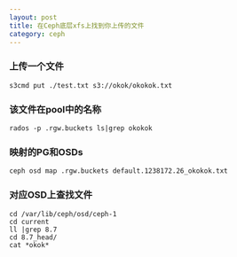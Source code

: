 ```yaml
---
layout: post
title: 在Ceph底层xfs上找到你上传的文件
category: ceph
---
```


### 上传一个文件
```
s3cmd put ./test.txt s3://okok/okokok.txt
```

### 该文件在pool中的名称
```
rados -p .rgw.buckets ls|grep okokok
```

### 映射的PG和OSDs
```
ceph osd map .rgw.buckets default.1238172.26_okokok.txt
```

### 对应OSD上查找文件
```
cd /var/lib/ceph/osd/ceph-1
cd current
ll |grep 8.7
cd 8.7_head/
cat *okok*
```

